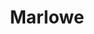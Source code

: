 ---
template: TermDetailPage
title: Marlowe
description: The domain-specific language (DSL) for writing and executing financial contracts on blockchain.
aliases: Marlowe, Cardano Marlowe, Cardano Domain Specific Language, 
keywords: Marlowe, Domain Specific Language, Cardano Marlowe smart contracts, Marlowe playground, plutus playground
---